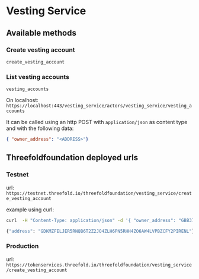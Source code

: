 # Vesting Service

## Available methods

### Create vesting account

`create_vesting_account`

### List vesting accounts

`vesting_accounts`

On localhost: `https://localhost:443/vesting_service/actors/vesting_service/vesting_accounts`

It can be called using an http POST with `application/json` as content type and with the following data:

```json
{ "owner_address": "<ADDRESS>"}
```

## Threefoldfoundation deployed urls

### Testnet

url: `https://testnet.threefold.io/threefoldfoundation/vesting_service/create_vesting_account`

example using curl:

```sh
curl  -H "Content-Type: application/json" -d '{ "owner_address": "GBB375L64ZDTW2APJMCOCPJROKTR43PA63J4PKK6Q6OD5LTP4ATCI7OJ"}' "https://testnet.threefold.io/threefoldfoundation/vesting_service/create_vesting_account"

{"address": "GDKMZFELJER5RNQB6T2Z2JO4ZLH6PN5RHH4ZO6AW4LVPBZCFY2PIRENL"}
```

### Production

url: `https://tokenservices.threefold.io/threefoldfoundation/vesting_service/create_vesting_account`
